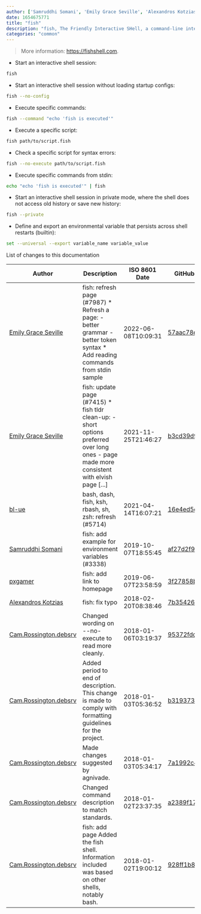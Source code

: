```yaml
---
author: ['Samruddhi Somani', 'Emily Grace Seville', 'Alexandros Kotzias', 'Cam.Rossington.debsrv', 'pxgamer', 'bl-ue']
date: 1654675771
title: "fish"
description: "fish, The Friendly Interactive SHell, a command-line interpreter designed to be user friendly."
categories: "common"
---
```

> More information: <https://fishshell.com>.

- Start an interactive shell session:

```bash
fish
```

- Start an interactive shell session without loading startup configs:

```bash
fish --no-config
```

- Execute specific commands:

```bash
fish --command "echo 'fish is executed'"
```

- Execute a specific script:

```bash
fish path/to/script.fish
```

- Check a specific script for syntax errors:

```bash
fish --no-execute path/to/script.fish
```

- Execute specific commands from stdin:

```bash
echo "echo 'fish is executed'" | fish
```

- Start an interactive shell session in private mode, where the shell does not access old history or save new history:

```bash
fish --private
```

- Define and export an environmental variable that persists across shell restarts (builtin):

```bash
set --universal --export variable_name variable_value
```
List of changes to this documentation


Author | Description | ISO 8601 Date | GitHub link
------|-----|-----|-----
[Emily Grace Seville](mailto:emilyseville7cf@gmail.com) | fish: refresh page (#7987) * Refresh a page: - better grammar - better token syntax * Add reading commands from stdin sample | 2022-06-08T10:09:31 | [57aac78e0d1b](https://github.com/tldr-pages/tldr/commit/57aac78e0d1b7f1b7969db6a63cad767ad0bf6b7)
[Emily Grace Seville](mailto:emilyseville7cf@gmail.com) | fish: update page (#7415) * fish tldr clean-up: - short options preferred over long ones - page made more consistent with elvish page [...] | 2021-11-25T21:46:27 | [b3cd39d9b650](https://github.com/tldr-pages/tldr/commit/b3cd39d9b6502da310d214f1a5a938a44e131b99)
[bl-ue](mailto:54780737+bl-ue@users.noreply.github.com) | bash, dash, fish, ksh, rbash, sh, zsh: refresh (#5714) | 2021-04-14T16:07:21 | [16e4ed5c8993](https://github.com/tldr-pages/tldr/commit/16e4ed5c899393a2563346ddde246e136de801ab)
[Samruddhi Somani](mailto:samruddhisomani@users.noreply.github.com) | fish: add example for environment variables (#3338) | 2019-10-07T18:55:45 | [af27d2f96a67](https://github.com/tldr-pages/tldr/commit/af27d2f96a67dcf136f3ed58b442c681b2af2ddf)
[pxgamer](mailto:owzie123@gmail.com) | fish: add link to homepage | 2019-06-07T23:58:59 | [3f27858b8005](https://github.com/tldr-pages/tldr/commit/3f27858b80052320bbc93cdf4cabe74f4c602505)
[Alexandros Kotzias](mailto:alexandroskotzias@gmail.com) | fish: fix typo | 2018-02-20T08:38:46 | [7b35426ff00a](https://github.com/tldr-pages/tldr/commit/7b35426ff00af09524b992f348030745a5b6b643)
[Cam.Rossington.debsrv](mailto:deoxys314@gmail.com) | Changed wording on --no-execute to read more cleanly. | 2018-01-06T03:19:37 | [95372fdd56aa](https://github.com/tldr-pages/tldr/commit/95372fdd56aace95d7232af66352b674923d1c0e)
[Cam.Rossington.debsrv](mailto:deoxys314@gmail.com) | Added period to end of description. This change is made to comply with formatting guidelines for the project. | 2018-01-03T05:36:52 | [b319373dabb5](https://github.com/tldr-pages/tldr/commit/b319373dabb5ef4c3d247b46538ccecb66c4b802)
[Cam.Rossington.debsrv](mailto:deoxys314@gmail.com) | Made changes suggested by agnivade. | 2018-01-03T05:34:17 | [7a1992c4c108](https://github.com/tldr-pages/tldr/commit/7a1992c4c10836fd93fb836117c4fb4234f73f63)
[Cam.Rossington.debsrv](mailto:deoxys314@gmail.com) | Changed command description to match standards. | 2018-01-02T23:37:35 | [a2389f17d30a](https://github.com/tldr-pages/tldr/commit/a2389f17d30a3462209b42f26d5e65ac9dfb1510)
[Cam.Rossington.debsrv](mailto:deoxys314@gmail.com) | fish: add page Added the fish shell. Information included was based on other shells, notably bash. | 2018-01-02T19:00:12 | [928ff1b87321](https://github.com/tldr-pages/tldr/commit/928ff1b873213f9927c29d757305eabe0f39489e)

